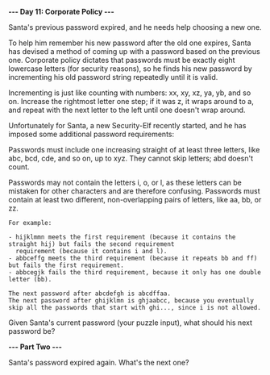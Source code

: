 **--- Day 11: Corporate Policy ---**

Santa's previous password expired, and he needs help choosing a new one.

To help him remember his new password after the old one expires, Santa has devised a method of coming up with a password
based on the previous one. Corporate policy dictates that passwords must be exactly eight lowercase letters (for
security reasons), so he finds his new password by incrementing his old password string repeatedly until it is valid.

Incrementing is just like counting with numbers: xx, xy, xz, ya, yb, and so on. Increase the rightmost letter one step;
if it was z, it wraps around to a, and repeat with the next letter to the left until one doesn't wrap around.

Unfortunately for Santa, a new Security-Elf recently started, and he has imposed some additional password requirements:

Passwords must include one increasing straight of at least three letters, like abc, bcd, cde, and so on, up to xyz. They
cannot skip letters; abd doesn't count.

Passwords may not contain the letters i, o, or l, as these letters can be mistaken for other characters and are
therefore confusing.
Passwords must contain at least two different, non-overlapping pairs of letters, like aa, bb, or zz.

```
For example:

- hijklmmn meets the first requirement (because it contains the straight hij) but fails the second requirement 
  requirement (because it contains i and l).
- abbceffg meets the third requirement (because it repeats bb and ff) but fails the first requirement.
- abbcegjk fails the third requirement, because it only has one double letter (bb).

The next password after abcdefgh is abcdffaa.
The next password after ghijklmn is ghjaabcc, because you eventually skip all the passwords that start with ghi..., since i is not allowed.
```

Given Santa's current password (your puzzle input), what should his next password be?

**--- Part Two ---**

Santa's password expired again. What's the next one?